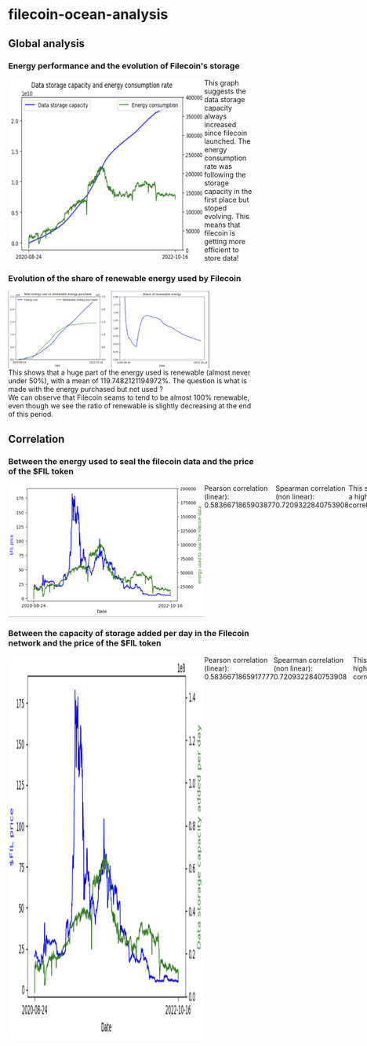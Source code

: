 <h1>filecoin-ocean-analysis</h1>

<h2>Global analysis </h2>
<h3>Energy performance and the evolution of Filecoin's storage </h3>
<div style='display:flex; flex-direction: row'>
     <img src="images/DataStorageCapacity_EnergyConsumption.png" width="400"/>
     <div>This graph suggests the data storage capacity always increased since filecoin launched. The energy consumption rate was following the storage capacity in the first place but stoped evolving. This means that filecoin is getting more efficient to store data! </div>
</div>

<h3>Evolution of the share of renewable energy used by Filecoin</h3>

<div style="display:flex; flex-direction:row; align-items: flex-start">
     <img src="images/totalEnergy_RenewableEnergy.png" width="200"/>
     <img style="padding-left:10px;" src="images/Share_RenewableEnergy.png" width="200"/>
</div>
<div>This shows that a huge part of the energy used is renewable (almost never under 50%), with a mean of 119.7482121194972%. The question is what is made with the energy purchased but not used ? </div>
<div>We can observe that Filecoin seams to tend to be almost 100% renewable, even though we see the ratio of renewable is slightly decreasing at the end of this period.</div>
<h2>Correlation</h2>
<h3>Between the energy used to seal the filecoin data and the price of the $FIL token </h3>
<div style='display:flex; flex-direction: row'>
     <img src="images/Price_EnergyUsedToSeal.png" width="400"/>
     <div style='display:flex; align-items: start'>
          <div>Pearson correlation (linear): 0.5836671865903877</div>
          <div>Spearman correlation (non linear): 0.7209322840753908</div>
          <div>This show a high correlation</div>
     </div>
</div>

<h3>Between the capacity of storage added per day in the Filecoin network and the price of the $FIL token </h3>
<div style='display:flex; flex-direction: row'>
     <img src="images/Price_StorageAddedPerDay.png" width="400"/>
     <div style='display:flex; align-items: start'>
          <div>Pearson correlation (linear): 0.5836671865917777</div>
          <div>Spearman correlation (non linear): 0.7209322840753908</div>
          <div>This show a high correlation</div>
          
     </div>
</div>


<h3>Between the energy consumption rate of the Filecoin network and the $FIL token price </h3>
<div style='display:flex; flex-direction: row'>
     <img src="images/Price_EnergyConsuptionRate.png" width="400"/>
     <div style='display:flex; align-items: start'>
          <div>Pearson correlation (linear):-0.39090893851807507</div>
          <div>Spearman correlation (non linear):-0.5233192039536365</div>
          <div>This shows a slightly negative correlation</div>
     </div>
</div>                                               
<h3>Conclusion of the correlations</h3>
The three correlations suggest that there is a positive relationship between higher price, and the energy used to seal the Filecoin data, as well as the data storage capacity added per day. This indicates that there is a high chance of augmentation of the capacity of storage added per day and energy used to seal data as we see the $FIL price increase. We would also see the energy consumption rate slightly decrease or not move, so the energy performance might be better in the future as well.

## Algorithm

## Report
